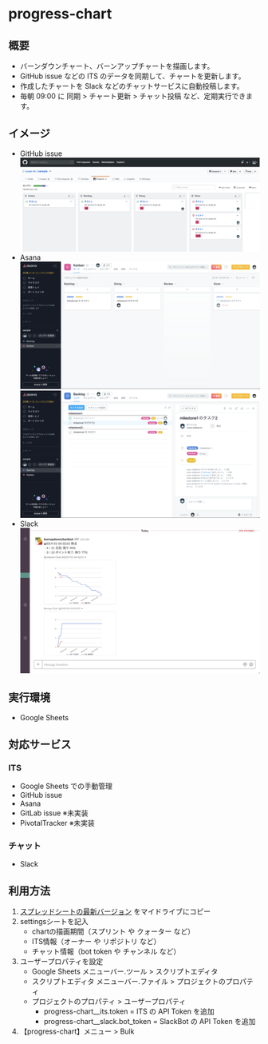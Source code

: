 # progress-chart

## 概要

- バーンダウンチャート、バーンアップチャートを描画します。
- GitHub issue などの ITS のデータを同期して、チャートを更新します。
- 作成したチャートを Slack などのチャットサービスに自動投稿します。
- 毎朝 09:00 に 同期 > チャート更新 > チャット投稿 など、定期実行できます。

## イメージ

- GitHub issue
![GitHub issue](docs/images/GitHub_issue.png)
- Asana
![Asana Kanban](docs/images/Asana_Kanban.png)
![Asana](docs/images/Asana.png)
- Slack
![Slack](docs/images/Slack.png)


## 実行環境

- Google Sheets

## 対応サービス

### ITS

- Google Sheets での手動管理
- GitHub issue
- Asana
- GitLab issue ※未実装
- PivotalTracker ※未実装

### チャット

- Slack

## 利用方法

1. [スプレッドシートの最新バージョン](https://drive.google.com/drive/u/0/folders/16Ai4B_YIXrDRHjoPcNekkknA3mLU-sN7) をマイドライブにコピー
2. settingsシートを記入
    - chartの描画期間（スプリント や クォーター など）
    - ITS情報（オーナー や リポジトリ など）
    - チャット情報（bot token や チャンネル など）
2. ユーザープロパティを設定
    - Google Sheets メニューバー.ツール > スクリプトエディタ
    - スクリプトエディタ メニューバー.ファイル > プロジェクトのプロパティ
    - プロジェクトのプロパティ > ユーザープロパティ
        - progress-chart__its.token = ITS の API Token を追加
        - progress-chart__slack.bot_token = SlackBot の  API Token を追加
3. 【progress-chart】メニュー > Bulk
